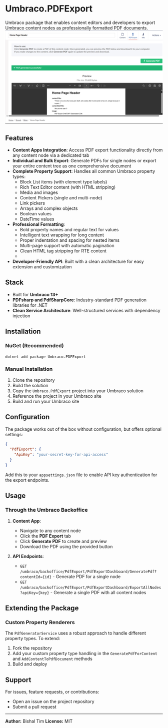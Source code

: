# Umbraco.PDFExport

Umbraco package that enables content editors and developers to export Umbraco content nodes as professionally formatted PDF documents.
<img src="https://raw.githubusercontent.com/BishalTimalsina12/Umbraco.PDFExport/refs/heads/main/example.png" alt="Umbraco PDF Export" style="max-width:100%; height:auto;" />

## Features

- **Content Apps Integration**: Access PDF export functionality directly from any content node via a dedicated tab
- **Individual and Bulk Export**: Generate PDFs for single nodes or export your entire content tree as one comprehensive document
- **Complete Property Support**: Handles all common Umbraco property types:
  - Block List items (with element type labels)
  - Rich Text Editor content (with HTML stripping)
  - Media and images
  - Content Pickers (single and multi-node)
  - Link pickers
  - Arrays and complex objects
  - Boolean values
  - DateTime values
- **Professional Formatting**:
  - Bold property names and regular text for values
  - Intelligent text wrapping for long content
  - Proper indentation and spacing for nested items
  - Multi-page support with automatic pagination
  - Clean HTML tag stripping for RTE content
  - 
- **Developer-Friendly API**: Built with a clean architecture for easy extension and customization

## Stack

- Built for **Umbraco 13+**
- **PDFsharp and PdfSharpCore**: Industry-standard PDF generation libraries for .NET
- **Clean Service Architecture**: Well-structured services with dependency injection

## Installation

### NuGet (Recommended)
```
dotnet add package Umbraco.PDFExport
```

### Manual Installation
1. Clone the repository
2. Build the solution
3. Copy the `Umbraco.PdfExport` project into your Umbraco solution
4. Reference the project in your Umbraco site
5. Build and run your Umbraco site

## Configuration

The package works out of the box without configuration, but offers optional settings:

```json
{
  "PdfExport": {
    "ApiKey": "your-secret-key-for-api-access"
  }
}
```

Add this to your `appsettings.json` file to enable API key authentication for the export endpoints.

## Usage

### Through the Umbraco Backoffice

1. **Content App**: 
   - Navigate to any content node
   - Click the **PDF Export** tab
   - Click **Generate PDF** to create and preview
   - Download the PDF using the provided button

2. **API Endpoints**:
   - `GET /umbraco/backoffice/PdfExport/PdfExportDashboard/GeneratePdf?contentId={id}` - Generate PDF for a single node
   - `GET /umbraco/backoffice/PdfExport/PdfExportDashboard/ExportAllNodes?apiKey={key}` - Generate a single PDF with all content nodes

## Extending the Package

### Custom Property Renderers

The `PdfGeneratorService` uses a robust approach to handle different property types. To extend:

1. Fork the repository
2. Add your custom property type handling in the `GeneratePdfForContent` and `AddContentToPdfDocument` methods
3. Build and deploy



## Support

For issues, feature requests, or contributions:
- Open an issue on the project repository
- Submit a pull request 



---
**Author:** Bishal Tim 
**License:** MIT 

